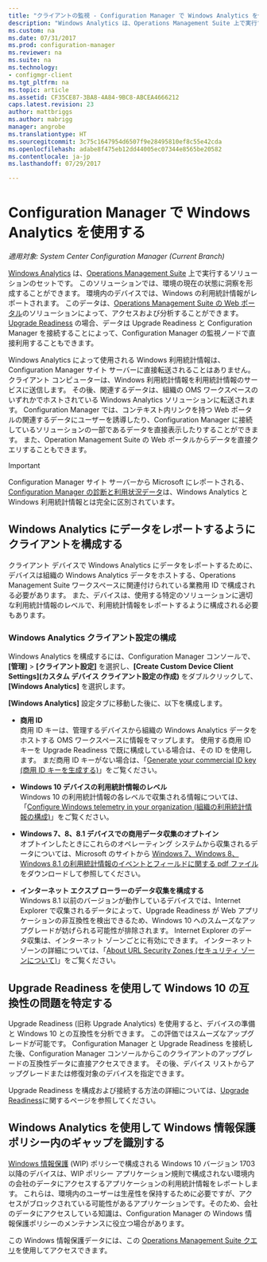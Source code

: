 ```yaml
---
title: "クライアントの監視 - Configuration Manager で Windows Analytics を使用する | Microsoft Docs"
description: "Windows Analytics は、Operations Management Suite 上で実行するソリューションのセットで、環境内のデバイスによってレポートされる Windows 利用統計情報を利用して、環境の現在の状態に有益な洞察を導くことができます。"
ms.custom: na
ms.date: 07/31/2017
ms.prod: configuration-manager
ms.reviewer: na
ms.suite: na
ms.technology:
- configmgr-client
ms.tgt_pltfrm: na
ms.topic: article
ms.assetid: CF35CE87-3BA8-4A84-9BC8-ABCEA4666212
caps.latest.revision: 23
author: mattbriggs
ms.author: mabrigg
manager: angrobe
ms.translationtype: HT
ms.sourcegitcommit: 3c75c1647954d6507f9e28495810ef8c55e42cda
ms.openlocfilehash: adabe8f475eb12dd44005ec07344e8565be20582
ms.contentlocale: ja-jp
ms.lasthandoff: 07/29/2017

---
```


# <a name="use-windows-analytics-with-configuration-manager"></a>Configuration Manager で Windows Analytics を使用する

*適用対象: System Center Configuration Manager (Current Branch)*

[Windows Analytics](https://www.microsoft.com/en-us/WindowsForBusiness/windows-analytics) は、[Operations Management Suite](/azure/operations-management-suite/operations-management-suite-overview) 上で実行するソリューションのセットです。 このソリューションでは、環境の現在の状態に洞察を形成することができます。 環境内のデバイスでは、Windows の利用統計情報がレポートされます。 このデータは、[Operations Management Suite の Web ポータル](https://mms.microsoft.com)のソリューションによって、アクセスおよび分析することができます。 [Upgrade Readiness](/sccm/core/clients/manage/upgrade/upgrade-analytics) の場合、データは Upgrade Readiness と Configuration Manager を接続することによって、Configuration Manager の監視ノードで直接利用することもできます。

Windows Analytics によって使用される Windows 利用統計情報は、Configuration Manager サイト サーバーに直接転送されることはありません。 クライアント コンピューターは、Windows 利用統計情報を利用統計情報のサービスに送信します。 その後、関連するデータは、組織の OMS ワークスペースのいずれかでホストされている Windows Analytics ソリューションに転送されます。 Configuration Manager では、コンテキスト内リンクを持つ Web ポータルの関連するデータにユーザーを誘導したり、Configuration Manager に接続しているソリューションの一部であるデータを直接表示したりすることができます。 また、Operation Management Suite の Web ポータルからデータを直接クエリすることもできます。

>[!Important]
>Configuration Manager サイト サーバーから Microsoft にレポートされる、[Configuration Manager の診断と利用状況データ](../../plan-design/diagnostics/diagnostics-and-usage-data.md)は、Windows Analytics と Windows 利用統計情報とは完全に区別されています。

## <a name="configure-clients-to-report-data-to-windows-analytics"></a>Windows Analytics にデータをレポートするようにクライアントを構成する

クライアント デバイスで Windows Analytics にデータをレポートするために、デバイスは組織の Windows Analytics データをホストする、Operations Management Suite ワークスペースに関連付けられている業務用 ID で構成される必要があります。 また、デバイスは、使用する特定のソリューションに適切な利用統計情報のレベルで、利用統計情報をレポートするように構成される必要もあります。 

### <a name="configure-windows-analytics-client-settings"></a>Windows Analytics クライアント設定の構成
Windows Analytics を構成するには、Configuration Manager コンソールで、**[管理]** > **[クライアント設定]** を選択し、**[Create Custom Device Client Settings]\(カスタム デバイス クライアント設定の作成\)** をダブルクリックして、**[Windows Analytics]** を選択します。  

**[Windows Analytics]** 設定タブに移動した後に、以下を構成します。
  -  **商用 ID**  
商用 ID キーは、管理するデバイスから組織の Windows Analytics データをホストする OMS ワークスペースに情報をマップします。 使用する商用 ID キーを Upgrade Readiness で既に構成している場合は、その ID を使用します。 まだ商用 ID キーがない場合は、「[Generate your commercial ID key (商用 ID キーを生成する)]( https://technet.microsoft.com/itpro/windows/deploy/upgrade-readiness-get-started#generate-your-commercial-id-key)」をご覧ください。

  -  **Windows 10 デバイスの利用統計情報のレベル**   
Windows 10 の利用統計情報の各レベルで収集される情報については、「[Configure Windows telemetry in your organization (組織の利用統計情報の構成)](https://technet.microsoft.com/itpro/windows/manage/configure-windows-telemetry-in-your-organization#telemetry-levels)」をご覧ください。

  -  **Windows 7、8、8.1 デバイスでの商用データ収集のオプトイン**   
オプトインしたときにこれらのオペレーティング システムから収集されるデータについては、Microsoft のサイトから [Windows 7、Windows 8、Windows 8.1 の利用統計情報のイベントとフィールドに関する pdf ファイル](https://go.microsoft.com/fwlink/?LinkID=822965)をダウンロードして参照してください。

  -  **インターネット エクスプ ローラーのデータ収集を構成する**  
Windows 8.1 以前のバージョンが動作しているデバイスでは、Internet Explorer で収集されるデータによって、Upgrade Readiness が Web アプリケーションの非互換性を検出できるため、Windows 10 へのスムーズなアップグレードが妨げられる可能性が排除されます。 Internet Explorer のデータ収集は、インターネット ゾーンごとに有効にできます。 インターネット ゾーンの詳細については、「[About URL Security Zones (セキュリティ ゾーンについて)](https://msdn.microsoft.com/library/ms537183(v=vs.85).aspx)」をご覧ください。

## <a name="use-upgrade-readiness-to-identify-windows-10-compatibility-issues"></a>Upgrade Readiness を使用して Windows 10 の互換性の問題を特定する

Upgrade Readiness (旧称 Upgrade Analytics) を使用すると、デバイスの準備と Windows 10 との互換性を分析できます。 この評価ではスムーズなアップグレードが可能です。 Configuration Manager と Upgrade Readiness を接続した後、Configuration Manager コンソールからこのクライアントのアップグレードの互換性データに直接アクセスできます。 その後、デバイス リストからアップグレードまたは修復対象のデバイスを指定できます。

Upgrade Readiness を構成および接続する方法の詳細については、[Upgrade Readiness](../../clients/manage/upgrade/upgrade-analytics.md)に関するページを参照してください。

## <a name="use-windows-analytics-to-identify-gaps-in-windows-information-protection-policies"></a>Windows Analytics を使用して Windows 情報保護ポリシー内のギャップを識別する

[Windows 情報保護](https://docs.microsoft.com/en-us/windows/threat-protection/windows-information-protection/protect-enterprise-data-using-wip) (WIP) ポリシーで構成される Windows 10 バージョン 1703 以降のデバイスは、WIP ポリシー アプリケーション規則で構成されない環境内の会社のデータにアクセスするアプリケーションの利用統計情報をレポートします。 これらは、環境内のユーザーは生産性を保持するために必要ですが、アクセスがブロックされている可能性があるアプリケーションです。そのため、会社のデータにアクセスしている知識は、Configuration Manager の Windows 情報保護ポリシーのメンテナンスに役立つ場合があります。 

この Windows 情報保護データには、この [Operations Management Suite クエリ](https://go.microsoft.com/fwlink/?linkid=849952)を使用してアクセスできます。
